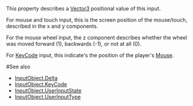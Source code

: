 This property describes a [Vector3](https://developer.roblox.com/en-us/api-reference/datatype/Vector3) positional value of
this input.

For mouse and touch input, this is the screen position of the mouse/touch,
described in the x and y components.

For the mouse wheel input, the z component describes whether the wheel was
moved forward (1), backwards (-1), or not at all (0).

For [KeyCode](https://developer.roblox.com/en-us/api-reference/enum/KeyCode) input, this indicate's the position of the
player's [Mouse](https://create.roblox.com/docs/reference/engine/classes/Mouse).

#See also

- [InputObject.Delta](https://create.roblox.com/docs/reference/engine/classes/InputObject#Delta)
- [InputObject.KeyCode](https://create.roblox.com/docs/reference/engine/classes/InputObject#KeyCode)
- [InputObject.UserInputState](https://create.roblox.com/docs/reference/engine/classes/InputObject#UserInputState)
- [InputObject.UserInputType](https://create.roblox.com/docs/reference/engine/classes/InputObject#UserInputType)